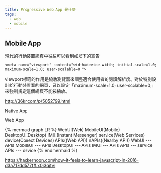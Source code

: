 ```yaml
---
title: Progressive Web App 是什麼
tags:
  - web
  - mobile
---
```


## Mobile App

現代的行動裝置網頁中往往可以看到如以下的宣告

```
<meta name="viewport" content="width=device-width; initial-scale=1.0; maximum-scale=1.0; user-scalable=0;">
```

viewport標籤的作用是協助瀏覽器來調整適合使用者的閱讀解析度。對於特別設計給行動裝置看的網頁，可以設定「maximum-scale=1.0; user-scalable=0;」來強制規定這個網頁不能被縮放。


http://36kr.com/p/5052799.html

Native App

Web App

{% mermaid graph LR %}
   WebUI(Web)
   MobileUI(Mobile)
   DesktopUI(Desktop)
   IMUI(Instant Messenger)
   service(Web Services)
   device(Conect Devices)
   APIs((Web API))
   nAPIs((Nearby API))
   WebUI --- APIs
   MobileUI --- APIs
   DesktopUI --- APIs
   IMUI --- APIs
   APIs --- service
   APIs --- device
{% endmermaid %}

https://hackernoon.com/how-it-feels-to-learn-javascript-in-2016-d3a717dd577f#.x0i3qjtvr

[^2]: Viewport的設定 https://hsinyu00.wordpress.com/2011/04/05/mobile-web-viewport/
